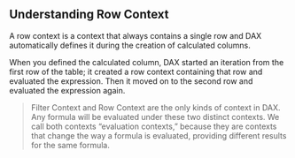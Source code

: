 ## Understanding Row Context

A row context is a context that always contains a single row and DAX automatically defines it during the creation of calculated columns. 

When you defined the calculated column, DAX started an iteration from the first row of the table; it created a row context containing that row and evaluated the expression. Then it moved on to the second row and evaluated the expression again.

> Filter Context and Row Context are the only kinds of context in DAX. Any formula will be evaluated under these two distinct contexts.
> We call both contexts “evaluation contexts,” because they are contexts that change the way a formula is evaluated, providing different results for the same formula.


